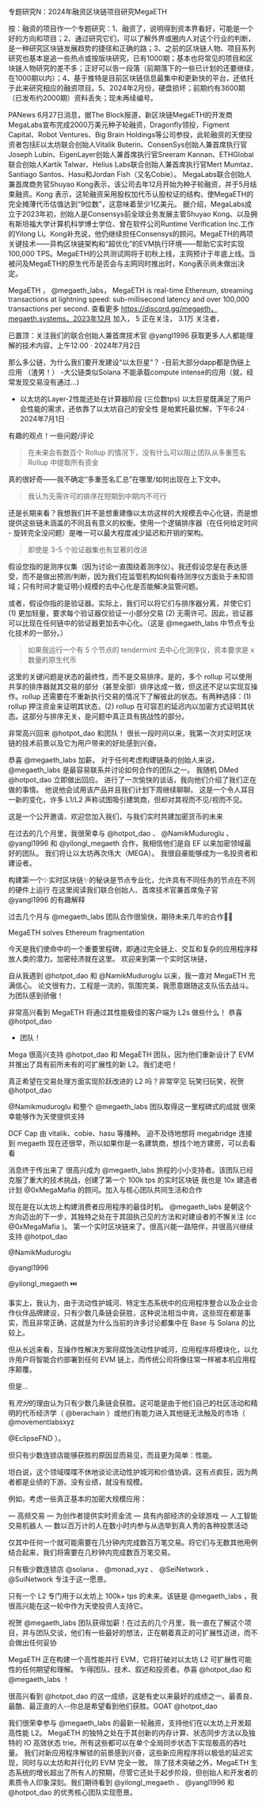 专题研究N：2024年融资区块链项目研究MegaETH


按：融资的项目作一个专题研究：1、融资了，说明得到资本界看好，可能是一个好的方向和项目；2、通过研究它们，可以了解外界或圈内人对这个行业的判断，是一种研究区块链发展趋势的捷径和正确的路；3、之前的区块链人物、项目系列研究也基本是追一些热点或按版块研究，已有1000期；基本也将常见的项目和区块链人物研究的差不多；正好可以告一段落（前期落下的一些已计划的还要继续，在1000期以内）；4、基于推特是目前区块链信息最集中和更新快的平台，还依托于此来研究相应的融资项目。5、2024年2月份，硬盘损坏；前期约有3600期（已发布约2000期）资料丢失；现未再续编号。

PANews 6月27日消息，据The Block报道，新区块链MegaETH的开发商MegaLabs宣布完成2000万美元种子轮融资，Dragonfly领投，Figment Capital、Robot Ventures、Big Brain Holdings等公司参投，此轮融资的天使投资者包括E以太坊联合创始人Vitalik Buterin、ConsenSys创始人兼首席执行官Joseph Lubin、EigenLayer创始人兼首席执行官Sreeram Kannan、ETHGlobal联合创始人Kartik Talwar、Helius Labs联合创始人兼首席执行官Mert Mumtaz、Santiago Santos、Hasu和Jordan Fish（又名Cobie）。
MegaLabs联合创始人兼首席商务官Shuyao Kong表示，该公司去年12月开始为种子轮融资，并于5月结束融资。Kong 表示，这轮融资采用股权加代币认股权证的结构，使MegaETH的完全摊薄代币估值达到“9位数”，这意味着至少1亿美元。
据介绍，MegaLabs成立于2023年初，创始人是Consensys前全球业务发展主管Shuyao Kong、以及拥有斯坦福大学计算机科学博士学位、曾在软件公司Runtime Verification Inc.工作的Yilong Li。Kong补充说，他仍继续担任Consensys的顾问。MegaETH的两项关键技术——异构区块链架构和“超优化”的EVM执行环境——帮助它实时实现100,000 TPS。MegaETH的公共测试网将于初秋上线，主网预计于年底上线。当被问及MegaETH的原生代币是否会与主网同时推出时，Kong表示尚未做出决定。

MegaETH
，
@megaeth_labs，
MegaETH is real-time Ethereum, streaming transactions at lightning speed: sub-millisecond latency and over 100,000 transactions per second.
查看更多
https://discord.gg/megaeth，megaeth.systems，2023年12月 加入，
5 正在关注，
3.1万 关注者，



已置顶：关注我们的联合创始人兼首席技术官
@yangl1996
获取更多人人都能理解的技术内容，上午12:00 · 2024年7月2日

那么多公链，为什么我们要开发建设“以太巨星”？
-目前大部分dapp都是伪链上应用 （渣男！）
-大公链类似Solana 不能承载compute intense的应用（就，经常发现交易没有通过...)
- 以太坊的Layer-2性能还处在计算器阶段 (三位数tps)
以太巨星既满足了用户会性能的需求，还依靠了以太坊自己的安全性
是帕累托最优解，下午6:24 · 2024年7月1日
·

有趣的观点！一些问题/评论

> 在未来会有数百个 Rollup 的情况下，没有什么可以阻止团队从多重签名 Rollup 中提取所有资金

真的很好奇——我不确定“多重签名汇总”在哪里/如何出现在上下文中。

> 我认为无需许可的排序在短期到中期内不可行

还是长期来看？我想我们并不是想重建像以太坊这样的大规模去中心化链，而是想提供这些链未涵盖的不同且有意义的权衡。使用一个逻辑排序器（在任何给定时间 - 旋转完全没问题）是唯一可以最大程度减少延迟和开销的架构。

> 即使是 3-5 个验证器集也有显著的改进

假设您指的是测序仪集（因为讨论一直围绕着测序仪）。我还假设您是在表达感受，而不是做出预测/判断，因为我们在监管机构如何看待测序仪方面处于未知领域；只有时间才能证明小规模的去中心化是否能解决监管问题。

或者，假设你指的是验证器。实际上，我们可以将它们与排序器分离，并使它们 (1) 更加轻量，要求每个验证器仅验证一小部分交易 (2) 无需许可。因此，验证器可以比现在任何链中的验证器更加去中心化。（这是
@megaeth_labs
中节点专业化技术的一部分。）

> 如果我运行一个有 5 个节点的 tendermint 去中心化测序仪，资本要求是 x 数量的原生代币

这里的关键问题是状态的最终性，而不是交易排序。是的，多个 rollup 可以使用共享的排序器就其交易的部分（甚至全部）排序达成一致，但这还不足以实现互操作。rollup 还需要在不重新执行交易的情况下了解彼此的状态。有两种选择：(1) rollup 押注资金来证明其状态，(2) rollup 在可容忍的延迟内以加密方式证明其状态。这部分与排序无关，是问题中真正具有挑战性的部分。

非常高兴回来
@hotpot_dao
和团队！
很长一段时间以来，我第一次对实时区块链的技术前景以及它为用户带来的好处感到兴奋。

恭喜
@megaeth_labs
加薪。
对于任何考虑构建链条的创始人来说， 
@megaeth_labs
是最容易联系并讨论如何合作的团队之一。
我随机 DMed 
@hotpot_dao
立即做出回应。
进行了一次愉快的谈话，我向他们介绍了我们正在做的事情。
他说他会试用该产品并且我们计划下周继续聊聊。
这是一个令人耳目一新的变化，许多 L1/L2 声称试图吸引建筑商，但却对其视而不见/视而不见。

这是一个公开邀请，欢迎您加入我们，与我们实时共建加密货币的未来

在过去的几个月里，我很荣幸与
@hotpot_dao
 、 
@NamikMuduroglu
 、 
@yangl1996
和
@yilongl_megaeth
合作，我相信他们是自 EF 以来加密领域最好的团队。
我们将让以太坊再次伟大（MEGA）。
我很自豪能够成为一名投资者和建设者。

构建第一个✨实时区块链✨的秘诀是节点专业化，允许具有不同任务的节点在不同的硬件上运行
在这里阅读我们联合创始人、首席技术官兼首席兔子官
@yangl1996
的有趣解释

过去几个月与
@megaeth_labs
团队合作很愉快，期待未来几年的合作👏🏻

MegaETH solves Ethereum fragmentation

今天是我们使命中的一个重要里程碑，即通过完全链上、交互和复杂的应用程序释放人类的潜力。加密经济就在这里。
欢迎来到第一个实时区块链，

自从我遇到
@hotpot_dao
和
@NamikMuduroglu
以来，我一直对 MegaETH 充满信心。
论文很有力，工程是一流的，氛围完美，我愿意跟随这支队伍去战斗。
为团队感到骄傲！

非常高兴看到 MegaETH 将通过其性能极佳的客户端为 L2s 做些什么！
恭喜
@hotpot_dao
 + 团队！

Mega 很高兴支持
@hotpot_dao
和 MegaETH 团队，因为他们重新设计了 EVM 并推出了具有前所未有的可扩展性的新 L2。我们走吧！

真正希望在交易处理方面实现阶跃改进的 L2 吗？非常罕见
玩笑归玩笑，祝贺
@hotpot_dao
 
@Namikmuduroglu
和整个
@megaeth_labs
团队取得这一里程碑式的成就
很荣幸能够作为天使提供支持

DCF Cap 由 vitalik、cobie、hasu 等播种。
迫不及待地想将 megabridge 连接到 megaeth
现在还很早，所以如果你是一名建筑商，想找个地方建房，可以去看看

消息终于传出来了
很高兴成为
@megaeth_labs
旅程的小小支持者。该团队已经克服了重大的技术挑战，创建了第一个 100k tps 的实时区块链
我也是 10x 建造者计划
@0xMegaMafia
的顾问。加入与核心团队共同生活和合作

现在是在以太坊上构建消费者应用程序的最佳时机。 
@megaeth_labs
是朝这个方向迈出的下一步，其独特之处在于其固执己见的方法和对建设者的不懈关注 (cc 
@0xMegaMafia
 )。
第一个实时区块链来了。很高兴能一路陪伴，并很高兴继续支持
@hotpot_dao
 
@NamikMuduroglu
 
@yangl1996
 
@yilongl_megaeth
 ⏭️

事实上，我认为，由于流动性护城河、特定生态系统中的应用程序整合以及企业合作伙伴品牌建设，只有少数几条链会获胜，这种说法相当中肯。这些现在都是事实，而且非常正确，这就是为什么当前的许多讨论都集中在 Base 与 Solana 的比较上。

但从长远来看，互操作性解决方案将腐蚀流动性护城河，应用程序将模块化，以允许用户将智能合约部署到任何 EVM 链上，而传统公司将像往常一样被本机应用程序颠覆。

但是...

有*充分*的理由认为只有少数几条链会获胜。这可能是由于他们自己的社区活动和精明的代币经济学（ 
@berachain
 ）或他们有能力进入其他链无法触及的市场（ 
@movementlabsxyz
 
@EclipseFND
 ）。

但只有少数连锁店能够获胜的原因显而易见，而且更为简单：性能。

坦白说，这个领域喋喋不休地谈论流动性护城河和价值协调，这有点疯狂，因为两者都是业绩的下游。没有业绩，就没有规模。

例如，考虑一些真正基本的加密大规模应用：

— 高频交易
— 为创作者提供实时资金流
— 具有内部经济的全球游戏
— 人工智能交易机器人
— 数以百万计的人在数小时内参与从选举到真人秀的各种投票活动

仅其中任何一个就可能需要在几分钟内完成数百万笔交易。将它们与无数其他用例结合起来，我们将需要在几秒钟内完成数百万笔交易。

只有极少数连锁店
@solana
 、 
@monad_xyz
 、 
@SeiNetwork
 、 
@SuiNetwork
专注于这一愿景。

只有一个 L2 专门用于以太坊上 100k+ tps 的未来。该链是
@megaeth_labs
 ，我很高兴能在这一轮中作为天使投资人支持它。

祝贺
@megaeth_labs
团队获得加薪！在过去的几个月里，我一直在了解这个项目，并与团队交谈，他们有一些最好的想法，正在朝着真正的可扩展性迈进，而不会做出任何妥协

MegaETH 正在构建一个高性能并行 EVM，它将打破对以太坊 L2 可扩展性可能性的任何期望和理解。
乍得团队、技术、叙述和投资者。恭喜
@hotpot_dao
和
@megaeth_labs
 ！

很高兴看到
@hotpot_dao
的这一成绩，这是有史以来最好的成绩之一。最善良、最酷、最正直的人--你总是希望看到他们获胜。GOAT 
@hotpot_dao
 
我们很荣幸参与
@megaeth_labs
的最新一轮融资，支持他们在以太坊上开发超高性能 L2。
MegaETH 的独特之处在于其创新的内存计算、状态同步方法以及独特的 IO 高效状态 trie。所有这些都可以在单个全局同步状态下实现极高的吞吐量。
我们对新应用程序解锁的前景感到兴奋，这些新应用程序将以极低的延迟实现，同时与以太坊和并行化的 EVM 完全一致。
除了技术突破之外，MegaETH 生态系统的增长超出了所有人的预期，尽管它还处于起步阶段，但创始人和开发者的素质令人印象深刻。我们期待看到
@yilongl_megaeth
 、 
@yangl1996
和
@hotpot_dao
的优秀核心团队实现愿景。
